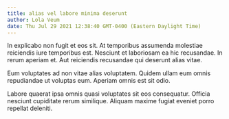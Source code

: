 ```yaml
---
title: alias vel labore minima deserunt
author: Lola Veum
date: Thu Jul 29 2021 12:38:40 GMT-0400 (Eastern Daylight Time)
---
```

In explicabo non fugit et eos sit. At temporibus assumenda molestiae reiciendis iure temporibus est. Nesciunt et laboriosam ea hic recusandae. In rerum aperiam et. Aut reiciendis recusandae qui deserunt alias vitae.

 Eum voluptates ad non vitae alias voluptatem. Quidem ullam eum omnis repudiandae ut voluptas eum. Aperiam omnis est sit odio.

 Labore quaerat ipsa omnis quasi voluptates sit eos consequatur. Officia nesciunt cupiditate rerum similique. Aliquam maxime fugiat eveniet porro repellat deleniti.